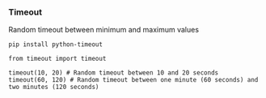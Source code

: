 ### Timeout
Random timeout between minimum and maximum values

`pip install python-timeout`

```
from timeout import timeout

timeout(10, 20) # Random timeout between 10 and 20 seconds
timeout(60, 120) # Random timeout between one minute (60 seconds) and two minutes (120 seconds)
```
